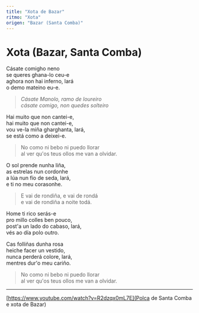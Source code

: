 ```yaml
---
title: "Xota de Bazar"
ritmo: "Xota"
origen: "Bazar (Santa Comba)"
---
```


# Xota (Bazar, Santa Comba)

Cásate comigho neno<br> 
se queres ghana-lo ceu-e<br> 
aghora non hai inferno, lará<br> 
o demo mateino eu-e.

> *Cásate Manolo, ramo de loureiro<br> 
cásate comigo, non quedes solteiro*

Hai muito que non cantei-e,<br> 
hai muito que non cantei-e,<br> 
vou ve-la miña gharghanta, lará,<br> 
se está como a deixei-e.

> No como ni bebo ni puedo llorar<br> 
al ver qu'os teus ollos me van a olvidar.

O sol prende nunha liña,<br>
as estrelas nun cordonhe<br> 
a lúa nun fío de seda, lará,<br> 
e ti no meu corasonhe.

> E vai de rondiña, e vai de rondá<br> 
e vai de rondiña a noite todá.

Home ti rico serás-e<br> 
pro millo colles ben pouco,<br> 
post'a un lado do cabaso, lará,<br> 
vés ao día polo outro.

Cas folliñas dunha rosa<br>
heiche facer un vestido,<br> 
nunca perderá colore, lará,<br> 
mentres dur'o meu cariño.

> No como ni bebo ni puedo llorar<br> 
al ver qu'os teus ollos me van a olvidar.

---

[https://www.youtube.com/watch?v=R2dzqx0mL7E](Polca de Santa Comba e xota de Bazar)